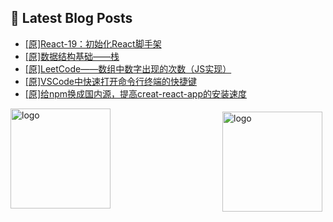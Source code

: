 ## 📕 Latest Blog Posts

<!-- BLOG-POST-LIST:START -->
- [[原]React-19：初始化React脚手架](https://blog.csdn.net/sinat_41696687/article/details/115251557)
- [[原]数据结构基础——栈](https://blog.csdn.net/sinat_41696687/article/details/115264643)
- [[原]LeetCode——数组中数字出现的次数（JS实现）](https://blog.csdn.net/sinat_41696687/article/details/115261191)
- [[原]VSCode中快速打开命令行终端的快捷键](https://blog.csdn.net/sinat_41696687/article/details/115251983)
- [[原]给npm换成国内源，提高creat-react-app的安装速度](https://blog.csdn.net/sinat_41696687/article/details/115251615)
<!-- BLOG-POST-LIST:END -->
<img src="https://github-readme-stats.vercel.app/api?username=qq1120637483&show_icons=true" alt="logo" height="160" align="right" style="margin: 5px; margin-bottom: 20px;" />

<img src="https://github-profile-trophy.vercel.app/?username=qq1120637483&theme=flat&column=7" alt="logo" height="160" align="center" style="margin: auto; margin-bottom: 20px;" />


<!--
**qq1120637483/qq1120637483** is a ✨ _special_ ✨ repository because its `README.md` (this file) appears on your GitHub profile.

Here are some ideas to get you started:

- 🔭 I’m currently working on ...
- 🌱 I’m currently learning ...
- 👯 I’m looking to collaborate on ...
- 🤔 I’m looking for help with ...
- 💬 Ask me about ...
- 📫 How to reach me: ...
- 😄 Pronouns: ...
- ⚡ Fun fact: ...
-->
